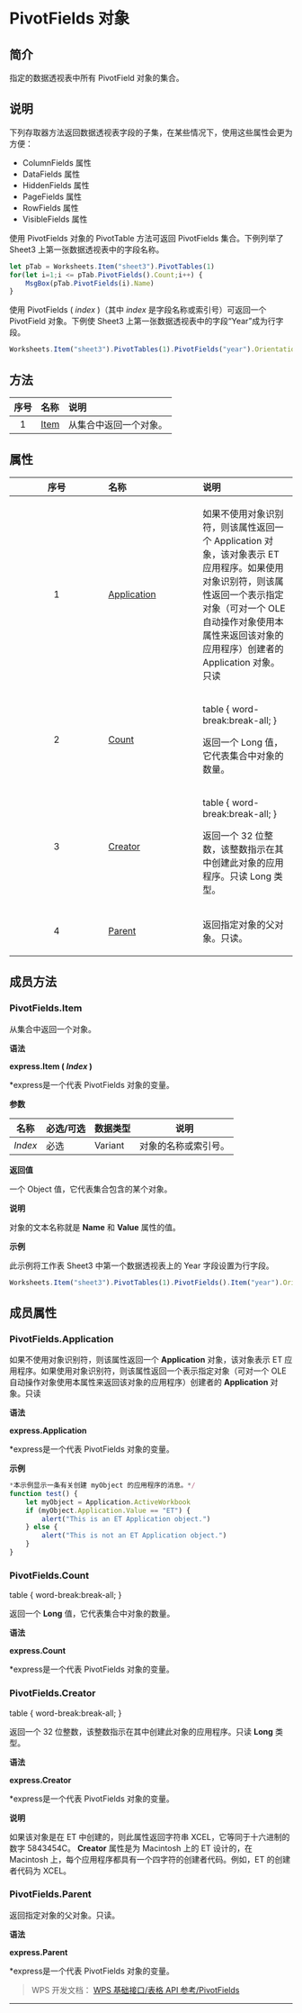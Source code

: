 # PivotFields 对象

## 简介

指定的数据透视表中所有 PivotField 对象的集合。

## 说明

下列存取器方法返回数据透视表字段的子集，在某些情况下，使用这些属性会更为方便：

- ColumnFields 属性
- DataFields 属性
- HiddenFields 属性
- PageFields 属性
- RowFields 属性
- VisibleFields 属性

使用 PivotFields 对象的 PivotTable 方法可返回 PivotFields 集合。下例列举了 Sheet3 上第一张数据透视表中的字段名称。

``` JavaScript
let pTab = Worksheets.Item("sheet3").PivotTables(1)
for(let i=1;i <= pTab.PivotFields().Count;i++) {
    MsgBox(pTab.PivotFields(i).Name)
}
```

使用 PivotFields ( *index* )（其中 *index* 是字段名称或索引号）可返回一个 PivotField 对象。下例使 Sheet3 上第一张数据透视表中的字段“Year”成为行字段。

``` JavaScript
Worksheets.Item("sheet3").PivotTables(1).PivotFields("year").Orientation = xlRowField
```

## 方法

| 序号 | 名称                      | 说明                   |
|:----:|:--------------------------|:-----------------------|
|  1   | [Item](#PivotFields.Item) | 从集合中返回一个对象。 |

## 属性

<table>
<colgroup>
<col style="width: 33%" />
<col style="width: 33%" />
<col style="width: 33%" />
</colgroup>
<thead>
<tr class="header" style="text-align:center;vertical-align:middle;">
<th style="text-align: center;">序号</th>
<th style="text-align: left;">名称</th>
<th style="text-align: left;">说明</th>
</tr>
</thead>
<tbody>
<tr class="odd" data-editname="properties">
<td style="text-align: center;" data-valian="middle">1</td>
<td style="text-align: left;" data-valian="middle"><a href="#PivotFields.Application">Application</a></td>
<td style="text-align: left;" data-valian="middle"><p>如果不使用对象识别符，则该属性返回一个 <span>Application</span> 对象，该对象表示 ET 应用程序。如果使用对象识别符，则该属性返回一个表示指定对象（可对一个 OLE 自动操作对象使用本属性来返回该对象的应用程序）创建者的 Application 对象。只读</p></td>
</tr>
<tr class="even" data-editname="properties">
<td style="text-align: center;" data-valian="middle">2</td>
<td style="text-align: left;" data-valian="middle"><a href="#PivotFields.Count">Count</a></td>
<td style="text-align: left;" data-valian="middle"><p>table { word-break:break-all; }</p>
<p>返回一个 Long 值，它代表集合中对象的数量。</p></td>
</tr>
<tr class="odd" data-editname="properties">
<td style="text-align: center;" data-valian="middle">3</td>
<td style="text-align: left;" data-valian="middle"><a href="#PivotFields.Creator">Creator</a></td>
<td style="text-align: left;" data-valian="middle"><p>table { word-break:break-all; }</p>
<p>返回一个 32 位整数，该整数指示在其中创建此对象的应用程序。只读 Long 类型。</p></td>
</tr>
<tr class="even" data-editname="properties">
<td style="text-align: center;" data-valian="middle">4</td>
<td style="text-align: left;" data-valian="middle"><a href="#PivotFields.Parent">Parent</a></td>
<td style="text-align: left;" data-valian="middle"><p>返回指定对象的父对象。只读。</p></td>
</tr>
</tbody>
</table>

## 成员方法

### PivotFields.Item

从集合中返回一个对象。

**语法**

**express.Item ( *Index* )**

\*express是一个代表 PivotFields 对象的变量。

**参数**

| 名称    | 必选/可选 | 数据类型 | 说明                 |
|---------|-----------|----------|----------------------|
| *Index* | 必选      | Variant  | 对象的名称或索引号。 |

**返回值**

一个 Object 值，它代表集合包含的某个对象。

**说明**

对象的文本名称就是 **Name** 和 **Value** 属性的值。

**示例**

此示例将工作表 Sheet3 中第一个数据透视表上的 Year 字段设置为行字段。

``` JavaScript
Worksheets.Item("sheet3").PivotTables(1).PivotFields().Item("year").Orientation = xlRowField
```

## 成员属性

### PivotFields.Application

如果不使用对象识别符，则该属性返回一个 **Application** 对象，该对象表示 ET 应用程序。如果使用对象识别符，则该属性返回一个表示指定对象（可对一个 OLE 自动操作对象使用本属性来返回该对象的应用程序）创建者的 **Application** 对象。只读

**语法**

**express.Application**

\*express是一个代表 PivotFields 对象的变量。

**示例**

``` JavaScript
*本示例显示一条有关创建 myObject 的应用程序的消息。*/
function test() {
    let myObject = Application.ActiveWorkbook
    if (myObject.Application.Value == "ET") {
        alert("This is an ET Application object.")
    } else {
        alert("This is not an ET Application object.")
    }
}
```

### PivotFields.Count

table { word-break:break-all; }

返回一个 **Long** 值，它代表集合中对象的数量。

**语法**

**express.Count**

\*express是一个代表 PivotFields 对象的变量。

### PivotFields.Creator

table { word-break:break-all; }

返回一个 32 位整数，该整数指示在其中创建此对象的应用程序。只读 **Long** 类型。

**语法**

**express.Creator**

\*express是一个代表 PivotFields 对象的变量。

**说明**

如果该对象是在 ET 中创建的，则此属性返回字符串 XCEL，它等同于十六进制的数字 5843454C。 **Creator** 属性是为 Macintosh 上的 ET 设计的，在 Macintosh 上，每个应用程序都具有一个四字符的创建者代码。例如，ET 的创建者代码为 XCEL。

### PivotFields.Parent

返回指定对象的父对象。只读。

**语法**

**express.Parent**

\*express是一个代表 PivotFields 对象的变量。

> WPS 开发文档： [WPS 基础接口/表格 API 参考/PivotFields](https://qn.cache.wpscdn.cn/encs/doc/office_v19/index.htm)

------------------------------------------------------------------------
